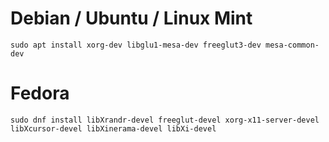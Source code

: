 # Debian / Ubuntu / Linux Mint
```
sudo apt install xorg-dev libglu1-mesa-dev freeglut3-dev mesa-common-dev
```

# Fedora
```
sudo dnf install libXrandr-devel freeglut-devel xorg-x11-server-devel libXcursor-devel libXinerama-devel libXi-devel
```